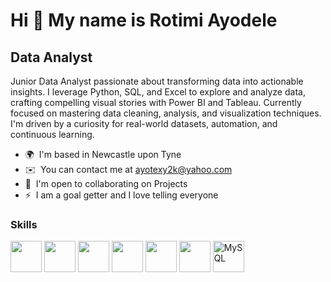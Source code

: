 Hi 👋 My name is Rotimi Ayodele
===============================

Data Analyst
------------

Junior Data Analyst passionate about transforming data into actionable insights. I leverage Python, SQL, and Excel to explore and analyze data, crafting compelling visual stories with Power BI and Tableau. Currently focused on mastering data cleaning, analysis, and visualization techniques. I'm driven by a curiosity for real-world datasets, automation, and continuous learning.

* 🌍  I'm based in Newcastle upon Tyne
* ✉️  You can contact me at [ayotexy2k@yahoo.com](mailto:ayotexy2k@yahoo.com)
* 🤝  I'm open to collaborating on Projects
* ⚡  I am a goal getter and I love telling everyone

### Skills

<img src ="https://github.com/user-attachments/assets/2f2bbc7f-5dea-460d-bfee-83986e33db83" width = 50 length = 50 >
<img src ="https://github.com/user-attachments/assets/8b8335e3-32c1-499f-bf00-03863c790ec2" width = 50 length = 50 >
<img src ="https://github.com/user-attachments/assets/90f0efab-df0b-4180-9fac-11b9749d4b7d" width = 50 length = 50 >
<img src ="https://github.com/user-attachments/assets/2f905176-a03a-4a4c-8103-50544e38b6f8" width = 50 length = 50 >
<img src ="https://github.com/user-attachments/assets/ab379b26-32e3-41a6-b2b7-fe110e5e5c35" width =50 length = 50 >
<img src ="https://github.com/user-attachments/assets/c1141a79-f6ed-41f1-b0e5-b68ee5cb2cce" width = 50 length = 50 >
<img src="https://raw.githubusercontent.com/danielcranney/readme-generator/main/public/icons/skills/mysql-colored.svg" width="50" height="50" alt="MySQL" />





